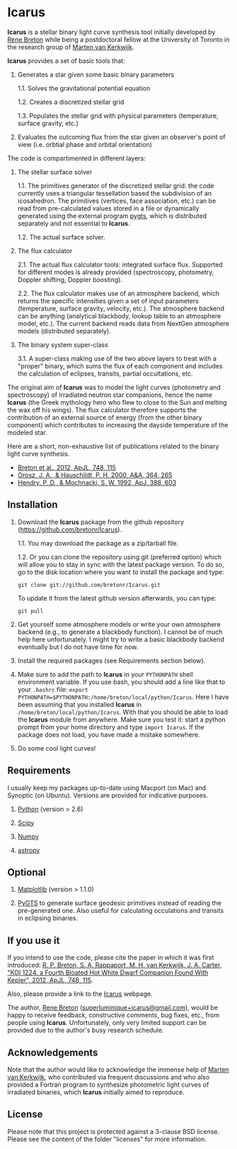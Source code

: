 # Icarus

**Icarus** is a stellar binary light curve synthesis tool initially developed by [Rene Breton](http://www.astro.soton.ac.uk/people/rene_breton.html) while being a postdoctoral fellow at the University of Toronto in the research group of [Marten van Kerkwijk](http://www.astro.utoronto.ca/~mhvk/).

**Icarus** provides a set of basic tools that:

1. Generates a star given some basic binary parameters

    1.1. Solves the gravitational potential equation

    1.2. Creates a discretized stellar grid

    1.3. Populates the stellar grid with physical parameters (temperature, surface gravity, etc.)

2. Evaluates the outcoming flux from the star given an observer's point of view (i.e. orbtial phase and orbital orientation)

The code is compartimented in different layers:

1. The stellar surface solver

    1.1. The primitives generator of the discretized stellar grid: the code currently uses a triangular tessellation based the subdivision of an icosahedron. The primitives (vertices, face association, etc.) can be read from pre-calculated values stored in a file or dynamically generated using the external program [pygts](http://pygts.sourceforge.net), which is distributed separately and not essential to **Icarus**.

    1.2. The actual surface solver.

2. The flux calculator

    2.1. The actual flux calculator tools: integrated surface flux. Supported for different modes is already provided (spectroscopy, photometry, Doppler shifting, Doppler boosting).

    2.2. The flux calculator makes use of an atmosphere backend, which returns the specific intensities given a set of input parameters (temperature, surface gravity, velocity, etc.). The atmosphere backend can be anything (analytical blackbody, lookup table to an atmosphere model, etc.). The current backend reads data from NextGen atmosphere models (distributed separately).

3. The binary system super-class

    3.1. A super-class making use of the two above layers to treat with a "proper" binary, which sums the flux of each component and includes the calculation of eclipses, transits, partial occultations, etc.

The original aim of **Icarus** was to model the light curves (photometry and spectroscopy) of irradiated neutron star companions, hence the name **Icarus** (the Greek mythology hero who flew to close to the Sun and melting the wax off his wings). The flux calculator therefore supports the contribution of an external source of energy (from the other binary component) which contributes to increasing the dayside temperature of the modeled star.

Here are a short, non-exhaustive list of publications related to the binary light curve synthesis.

* [Breton et al., 2012, ApJL, 748, 115](http://adsabs.harvard.edu/abs/2012ApJ...748..115B)
* [Orosz, J. A., & Hauschildt, P. H. 2000, A&A, 364, 265](http://adsabs.harvard.edu/abs/2000A%26A...364..265O)
* [Hendry, P. D., & Mochnacki, S. W. 1992, ApJ, 388, 603](http://adsabs.harvard.edu/abs/1992ApJ...388..603H)


## Installation

1. Download the **Icarus** package from the github repository (<https://github.com/bretonr/Icarus>).

    1.1. You may download the package as a zip/tarball file.

    1.2. Or you can clone the repository using git (preferred option) which will allow you to stay in sync with the latest package version. To do so, go to the disk location where you want to install the package and type:

    ```
    git clone git://github.com/bretonr/Icarus.git
    ```

    To update it from the latest github version afterwards, you can type:

    ```
    git pull
    ```

2. Get yourself some atmosphere models or write your own atmosphere backend (e.g., to generate a blackbody function). I cannot be of much help here unfortunately. I might try to write a basic blackbody backend eventually but I do not have time for now.

3. Install the required packages (see Requirements section below).

4. Make sure to add the path to **Icarus** in your `PYTHONPATH` shell environment variable. If you use bash, you should add a line like that to your `.bashrc` file: `export PYTHONPATH=$PYTHONPATH:/home/breton/local/python/Icarus`. Here I have been assuming that you installed **Icarus** in `/home/breton/local/python/Icarus`. With that you should be able to load the **Icarus** module from anywhere. Make sure you test it: start a python prompt from your home directory and type `import Icarus`. If the package does not load, you have made a mistake somewhere.

5. Do some cool light curves!


## Requirements

I usually keep my packages up-to-date using Macport (on Mac) and Synoptic (on Ubuntu). Versions are provided for indicative purposes.

1. [Python](http://www.python.org) (version > 2.6)

2. [Scipy](http://scipy.org)

3. [Numpy](http://numpy.scipy.org)

4. [astropy](http://www.astropy.org)


## Optional

1. [Matplotlib](http://matplotlib.org) (version > 1.1.0)

2. [PyGTS](http://pygts.sourceforge.net) to generate surface geodesic primitives instead of reading the pre-generated one. Also useful for calculating occulations and transits in eclipsing binaries.


## If you use it

If you intend to use the code, please cite the paper in which it was first introduced: [R. P. Breton, S. A. Rappaport, M. H. van Kerkwijk, J. A. Carter, "KOI 1224, a Fourth Bloated Hot White Dwarf Companion Found With Kepler", 2012, ApJL, 748, 115](http://adsabs.harvard.edu/abs/2012ApJ...748..115B).

Also, please provide a link to the [Icarus](https://github.com/bretonr/Icarus) webpage.

The author, [Rene Breton](http://www.astro.soton.ac.uk/people/rene_breton.html) (<superluminique+icarus@gmail.com>), would be happy to receive feedback, constructive comments, bug fixes, etc., from people using **Icarus**. Unfortunately, only very limited support can be provided due to the author's busy research schedule.


## Acknowledgements

Note that the author would like to acknowledge the immense help of [Marten van Kerkwijk](http://www.astro.utoronto.ca/~mhvk), who contributed via frequent discussions and who also provided a Fortran program to synthesize photometric light curves of irradiated binaries, which **Icarus** initially aimed to reproduce.


## License

Please note that this project is protected against a 3-clause BSD license. Please see the content of the folder "licenses" for more information.
